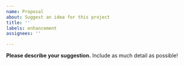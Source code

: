 ```yaml
---
name: Proposal
about: Suggest an idea for this project
title: ''
labels: enhancement
assignees: ''

---
```


**Please describe your suggestion.** Include as much detail as possible!
